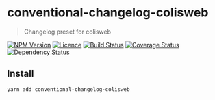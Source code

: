 # conventional-changelog-colisweb
> Changelog preset for colisweb

[![NPM Version][npm-img]][npm-link]
[![Licence][licence-img]][licence-link]
[![Build Status][travis-img]][travis-link]
[![Coverage Status][codecov-img]][codecov-link]
[![Dependency Status][gemnasium-img]][gemnasium-link]


## Install

```
yarn add conventional-changelog-colisweb
```


[npm-img]: https://img.shields.io/npm/v/conventional-changelog-colisweb.svg?style=flat-square
[npm-link]: https://www.npmjs.com/package/conventional-changelog-colisweb

[licence-img]: https://img.shields.io/npm/l/conventional-changelog-colisweb.svg?style=flat-square
[licence-link]: LICENCE.md

[travis-img]: https://img.shields.io/travis/colisweb/conventional-changelog-colisweb.svg?style=flat-square
[travis-link]: https://travis-ci.org/colisweb/conventional-changelog-colisweb

[codecov-img]: https://img.shields.io/codecov/c/github/colisweb/conventional-changelog-colisweb/master.svg?style=flat-square
[codecov-link]: https://codecov.io/github/colisweb/conventional-changelog-colisweb?branch=master

[gemnasium-img]: https://img.shields.io/gemnasium/colisweb/conventional-changelog-colisweb.svg?style=flat-square
[gemnasium-link]: https://gemnasium.com/github.com/colisweb/conventional-changelog-colisweb
